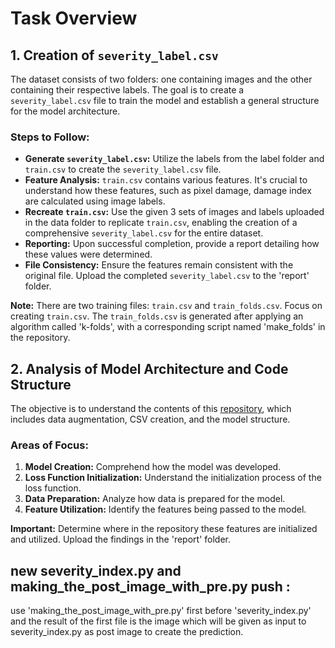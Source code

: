 # Task Overview

## 1. Creation of `severity_label.csv`

The dataset consists of two folders: one containing images and the other containing their respective labels. The goal is to create a `severity_label.csv` file to train the model and establish a general structure for the model architecture.

### Steps to Follow:

- **Generate `severity_label.csv`:** Utilize the labels from the label folder and `train.csv` to create the `severity_label.csv` file.
- **Feature Analysis:** `train.csv` contains various features. It's crucial to understand how these features, such as pixel damage, damage index are calculated using image labels.
- **Recreate `train.csv`:** Use the given 3 sets of images and labels uploaded in the data folder to replicate `train.csv`, enabling the creation of a comprehensive `severity_label.csv` for the entire dataset.
- **Reporting:** Upon successful completion, provide a report detailing how these values were determined.
- **File Consistency:** Ensure the features remain consistent with the original file. Upload the completed `severity_label.csv` to the 'report' folder.

**Note:** There are two training files: `train.csv` and `train_folds.csv`. Focus on creating `train.csv`. The `train_folds.csv` is generated after applying an algorithm called 'k-folds', with a corresponding script named 'make_folds' in the repository.

## 2. Analysis of Model Architecture and Code Structure

The objective is to understand the contents of this [repository](https://github.com/BloodAxe/xView2-Solution), which includes data augmentation, CSV creation, and the model structure.

### Areas of Focus:

1. **Model Creation:** Comprehend how the model was developed.
2. **Loss Function Initialization:** Understand the initialization process of the loss function.
3. **Data Preparation:** Analyze how data is prepared for the model.
4. **Feature Utilization:** Identify the features being passed to the model.

**Important:** Determine where in the repository these features are initialized and utilized. Upload the findings in the 'report' folder.

## **new severity_index.py and making_the_post_image_with_pre.py push** :

use 'making_the_post_image_with_pre.py' first before 'severity_index.py' and the result of the first file is the image which will be given as input to severity_index.py as post image to create the prediction.